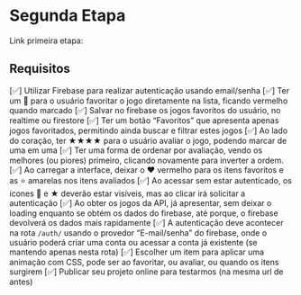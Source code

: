 # Segunda Etapa

Link primeira etapa:

## Requisitos

[✅] Utilizar Firebase para realizar autenticação usando email/senha
[✅] Ter um 🩶 para o usuário favoritar o jogo diretamente na lista, ficando vermelho quando marcado
[✅] Salvar no firebase os jogos favoritos do usuário, no realtime ou firestore
[✅] Ter um botão “Favoritos” que apresenta apenas jogos favoritados, permitindo ainda buscar e filtrar estes jogos
[✅] Ao lado do coração, ter ★★★★ para o usuário avaliar o jogo, podendo marcar de uma em uma
[✅] Ter uma forma de ordenar por avaliação, vendo os melhores (ou piores) primeiro, clicando novamente para inverter a ordem.
[✅] Ao carregar a interface, deixar o ❤️ vermelho para os itens favoritos e as ⭐️ amarelas nos itens avaliados
[✅] Ao acessar sem estar autenticado, os ícones 🩶 e ★ deverão estar visíveis, mas ao clicar irá solicitar a autenticação
[✅] Ao obter os jogos da API, já apresentar, sem deixar o loading enquanto se obtém os dados do firebase, até porque, o firebase devolverá os dados mais rapidamente
[✅] A autenticação deve acontecer na rota `/auth/` usando o provedor “E-mail/senha” do firebase, onde o usuário poderá criar uma conta ou acessar a conta já existente (se mantendo apenas nesta rota)
[✅] Escolher um item para aplicar uma animação com CSS, pode ser ao favoritar, ou avaliar, ou quando os itens surgirem
[✅] Publicar seu projeto online para testarmos (na mesma url de antes)
